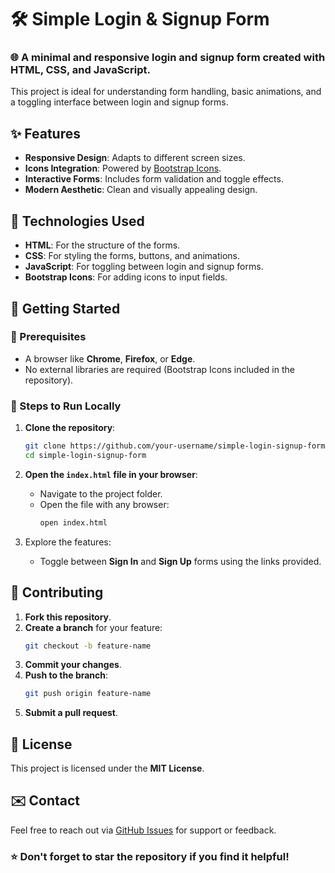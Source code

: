 # 🛠️ Simple Login & Signup Form  

### 🌐 A minimal and responsive login and signup form created with **HTML**, **CSS**, and **JavaScript**.  

This project is ideal for understanding form handling, basic animations, and a toggling interface between login and signup forms.


## ✨ Features  

- **Responsive Design**: Adapts to different screen sizes.  
- **Icons Integration**: Powered by [Bootstrap Icons](https://icons.getbootstrap.com/).  
- **Interactive Forms**: Includes form validation and toggle effects.  
- **Modern Aesthetic**: Clean and visually appealing design.  


## 🔧 Technologies Used  

- **HTML**: For the structure of the forms.  
- **CSS**: For styling the forms, buttons, and animations.  
- **JavaScript**: For toggling between login and signup forms.  
- **Bootstrap Icons**: For adding icons to input fields.  


## 🚀 Getting Started  


### 🔸 Prerequisites  

- A browser like **Chrome**, **Firefox**, or **Edge**.  
- No external libraries are required (Bootstrap Icons included in the repository).  


### 🔹 Steps to Run Locally  

1. **Clone the repository**:  
   ```bash
   git clone https://github.com/your-username/simple-login-signup-form.git
   cd simple-login-signup-form
   ```

2. **Open the `index.html` file in your browser**:  
   - Navigate to the project folder.  
   - Open the file with any browser:  
     ```bash
     open index.html
     ```

3. Explore the features:  
   - Toggle between **Sign In** and **Sign Up** forms using the links provided.


## 🙌 Contributing  

1. **Fork this repository**.  
2. **Create a branch** for your feature:  
   ```bash
   git checkout -b feature-name
   ```  
3. **Commit your changes**.  
4. **Push to the branch**:  
   ```bash
   git push origin feature-name
   ```  
5. **Submit a pull request**.  


## 📄 License  

This project is licensed under the **MIT License**.  


## ✉️ Contact  

Feel free to reach out via [GitHub Issues](https://github.com/MohammadBilalCSE/) for support or feedback.  


### ⭐ Don't forget to **star** the repository if you find it helpful!  
